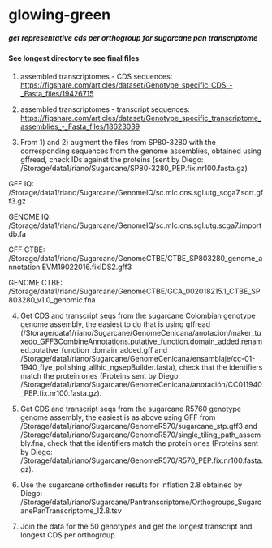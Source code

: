 # glowing-green
##### get representative cds per orthogroup for sugarcane pan transcriptome
#### See longest directory to see final files

1. assembled transcriptomes - CDS sequences: https://figshare.com/articles/dataset/Genotype_specific_CDS_-_Fasta_files/19426715

2. assembled transcriptomes - transcript sequences: https://figshare.com/articles/dataset/Genotype_specific_transcriptome_assemblies_-_Fasta_files/18623039

3. From 1) and 2) augment the files from SP80-3280 with the corresponding sequences from the genome assemblies, obtained using gffread, check IDs against the proteins (sent by Diego: /Storage/data1/riano/Sugarcane/SP80-3280_PEP.fix.nr100.fasta.gz)

GFF IQ: /Storage/data1/riano/Sugarcane/GenomeIQ/sc.mlc.cns.sgl.utg_scga7.sort.gff3.gz

GENOME IQ: /Storage/data1/riano/Sugarcane/GenomeIQ/sc.mlc.cns.sgl.utg.scga7.importdb.fa

GFF CTBE: /Storage/data1/riano/Sugarcane/GenomeCTBE/CTBE_SP803280_genome_annotation.EVM19022016.fixIDS2.gff3

GENOME CTBE: /Storage/data1/riano/Sugarcane/GenomeCTBE/GCA_002018215.1_CTBE_SP803280_v1.0_genomic.fna

4. Get CDS and transcript seqs from the sugarcane Colombian genotype genome assembly, the easiest to do that is using gffread (/Storage/data1/riano/Sugarcane/GenomeCenicana/anotación/maker_tuxedo_GFF3CombineAnnotations.putative_function.domain_added.renamed.putative_function_domain_added.gff and /Storage/data1/riano/Sugarcane/GenomeCenicana/ensamblaje/cc-01-1940_flye_polishing_allhic_ngsepBuilder.fasta), check that the identifiers match the protein ones (Proteins sent by Diego: /Storage/data1/riano/Sugarcane/GenomeCenicana/anotación/CC011940_PEP.fix.nr100.fasta.gz).

5. Get CDS and transcript seqs from the sugarcane R5760 genotype genome assembly, the easiest is as above using GFF from /Storage/data1/riano/Sugarcane/GenomeR570/sugarcane_stp.gff3 and /Storage/data1/riano/Sugarcane/GenomeR570/single_tiling_path_assembly.fna, check that the identifiers match the protein ones (Proteins sent by Diego: /Storage/data1/riano/Sugarcane/GenomeR570/R570_PEP.fix.nr100.fasta.gz).

6. Use the sugarcane orthofinder results for inflation 2.8 obtained by Diego: /Storage/data1/riano/Sugarcane/Pantranscriptome/Orthogroups_SugarcanePanTranscriptome_I2.8.tsv

7. Join the data for the 50 genotypes and get the longest transcript and longest CDS per orthogroup
